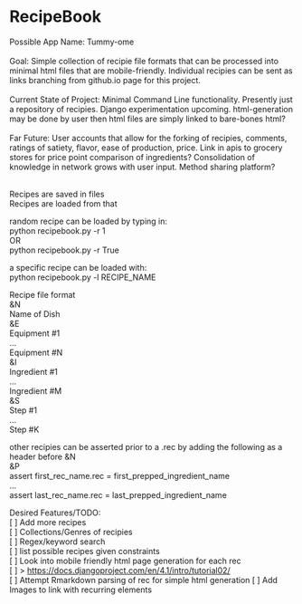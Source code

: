 # RecipeBook
Possible App Name: Tummy-ome<br/><br/>
Goal: Simple collection of recipie file formats that can be processed into minimal html files that are mobile-friendly. Individual recipies can be sent as links branching from github.io page for this project.<br/><br/>
Current State of Project: Minimal Command Line functionality. Presently just a repository of recipies. Django experimentation upcoming. html-generation may be done by user then html files are simply linked to bare-bones html?<br/><br/>
Far Future: User accounts that allow for the forking of recipies, comments, ratings of satiety, flavor, ease of production, price. Link in apis to grocery stores for price point comparison of ingredients? Consolidation of knowledge in network grows with user input. Method sharing platform?<br/><br/>

Recipes are saved in files<br/>
Recipes are loaded from that<br/>

random recipe can be loaded by typing in:<br/>
python recipebook.py -r 1<br/>
OR<br/>
python recipebook.py -r True<br/>

a specific recipe can be loaded with:<br/>
python recipebook.py -l RECIPE_NAME<br/>

Recipe file format<br/>
&N<br/>
Name of Dish<br/>
&E<br/>
Equipment #1<br/>
...<br/>
Equipment #N<br/>
&I<br/>
Ingredient #1<br/>
...<br/>
Ingredient #M<br/>
&S<br/>
Step #1<br/>
...<br/>
Step #K<br/>

other recipies can be asserted prior to a .rec by adding the following as a header before &N <br/>
&P<br/>
assert first_rec_name.rec = first_prepped_ingredient_name<br/>
...<br/>
assert last_rec_name.rec = last_prepped_ingredient_name<br/>

Desired Features/TODO:<br/>
[ ] Add more recipes<br/>
[ ] Collections/Genres of recipies<br/>
[ ] Regex/keyword search<br/>
[ ] list possible recipes given constraints<br/>
[ ] Look into mobile friendly html page generation for each rec<br/>
[ ] > https://docs.djangoproject.com/en/4.1/intro/tutorial02/ <br/>
[ ] Attempt Rmarkdown parsing of rec for simple html generation
[ ] Add Images to link with recurring elements<br/>
